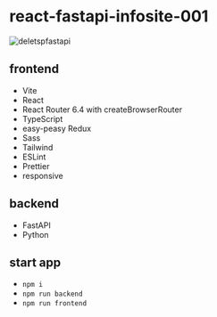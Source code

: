 # react-fastapi-infosite-001

![deletspfastapi](https://github.com/user-attachments/assets/59b7ac1c-2406-42ee-942f-905ef02b0743)

## frontend

-   Vite
-   React
-   React Router 6.4 with createBrowserRouter
-   TypeScript
-   easy-peasy Redux
-   Sass
-   Tailwind
-   ESLint
-   Prettier
-   responsive

## backend

- FastAPI
- Python

## start app

-   `npm i`
-   `npm run backend`
-   `npm run frontend`
